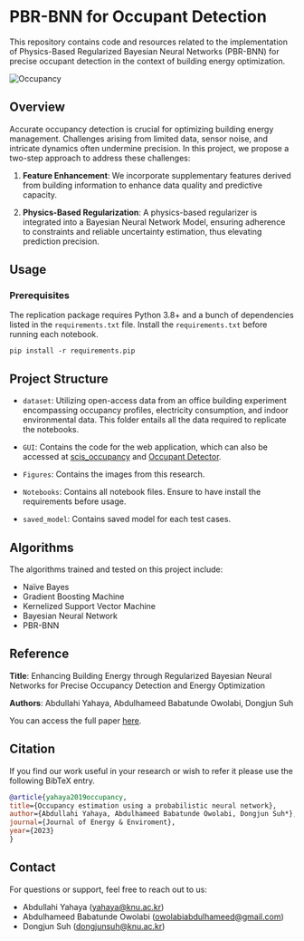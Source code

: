 # PBR-BNN for Occupant Detection

This repository contains code and resources related to the implementation of Physics-Based Regularized Bayesian Neural Networks (PBR-BNN) for precise occupant detection in the context of building energy optimization.

![Occupancy](Figures/Research_Framework.png)

## Overview

Accurate occupancy detection is crucial for optimizing building energy management. Challenges arising from limited data, sensor noise, and intricate dynamics often undermine precision. In this project, we propose a two-step approach to address these challenges:

1. **Feature Enhancement**: We incorporate supplementary features derived from building information to enhance data quality and predictive capacity.

2. **Physics-Based Regularization**: A physics-based regularizer is integrated into a Bayesian Neural Network Model, ensuring adherence to constraints and reliable uncertainty estimation, thus elevating prediction precision.

## Usage

### Prerequisites

The replication package requires Python 3.8+ and a bunch of dependencies listed in the `requirements.txt` file. Install the `requirements.txt` before running each notebook.

```
pip install -r requirements.pip
```

## Project Structure

- `dataset`: Utilizing open-access data from an office building experiment encompassing occupancy profiles, electricity consumption, and indoor environmental data. This folder entails all the data required to replicate the notebooks.

- `GUI`: Contains the code for the web application, which can also be accessed at [scis_occupancy](https://scisoccupancy.streamlit.app/) and [Occupant Detector](https://huggingface.co/spaces/Allmen/Occupancy-Detection).
- `Figures`: Contains the images from this research.
- `Notebooks`: Contains all notebook files. Ensure to have install the requirements before usage.
- `saved_model`: Contains saved model for each test cases.

## Algorithms

The algorithms trained and tested on this project include:

- Naïve Bayes
- Gradient Boosting Machine
- Kernelized Support Vector Machine
- Bayesian Neural Network
- PBR-BNN

## Reference

**Title**: Enhancing Building Energy through Regularized Bayesian Neural Networks for Precise Occupancy Detection and Energy Optimization

**Authors**: Abdullahi Yahaya, Abdulhameed Babatunde Owolabi, Dongjun Suh

You can access the full paper [here](link_to_the_paper).

## Citation

If you find our work useful in your research or wish to refer it please use the following BibTeX entry.

```bibtex
@article{yahaya2019occupancy,
title={Occupancy estimation using a probabilistic neural network},
author={Abdullahi Yahaya, Abdulhameed Babatunde Owolabi, Dongjun Suh*},
journal={Journal of Energy & Enviroment},
year={2023}
}
```

## Contact

For questions or support, feel free to reach out to us:

- Abdullahi Yahaya (yahaya@knu.ac.kr)
- Abdulhameed Babatunde Owolabi (owolabiabdulhameed@gmail.com)
- Dongjun Suh (dongjunsuh@knu.ac.kr)
